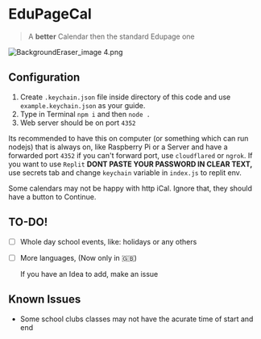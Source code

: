 # EduPageCal

> A **better** Calendar then the standard Edupage one

![BackgroundEraser_image 4.png](https://res.craft.do/user/full/c5a06d16-e546-e9e6-71fb-facd27438315/doc/BF914E37-F3E4-4D99-81A3-69187FDE7028/CE814300-69A2-4285-B9B7-1EBC84CE793D_2/BackgroundEraser_image%204.png)

## Configuration

1. Create `.keychain.json` file inside directory of this code and use `example.keychain.json` as your guide.
2. Type in Terminal `npm i` and then `node .`
3. Web server should be on port `4352`

Its recommended to have this on computer (or something which can run nodejs) that is always on, like Raspberry Pi or a Server and have a forwarded port `4352` if you can't forward port, use `cloudflared` or `ngrok`. If you want to use `Replit` **DONT PASTE YOUR PASSWORD IN CLEAR TEXT,** use secrets tab and change `keychain` variable in `index.js` to replit env.

Some calendars may not be happy with http iCal. Ignore that, they should have a button to Continue.

## TO-DO!

- [ ] Whole day school events, like: holidays or any others
- [ ] More languages, (Now only in 🇬🇧)

   If you have an Idea to add, make an issue

## Known Issues

- Some school clubs classes may not have the acurate time of start and end
